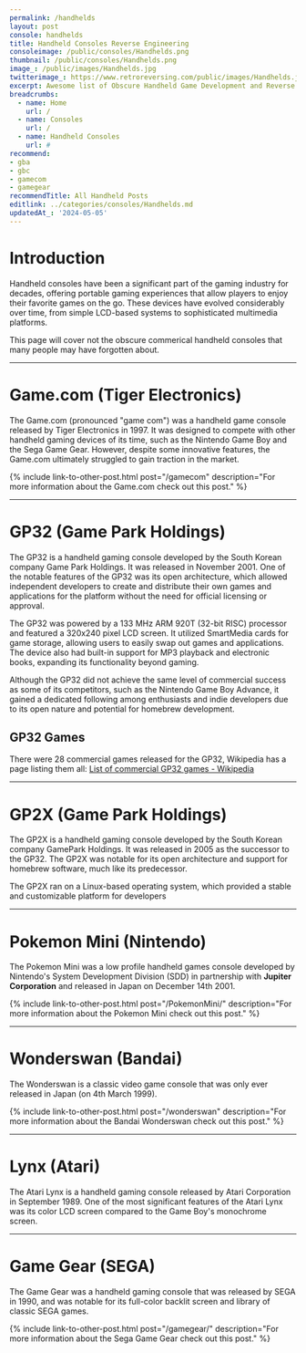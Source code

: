 ```yaml
---
permalink: /handhelds
layout: post
console: handhelds
title: Handheld Consoles Reverse Engineering
consoleimage: /public/consoles/Handhelds.png
thumbnail: /public/consoles/Handhelds.png
image_: /public/images/Handhelds.jpg
twitterimage_: https://www.retroreversing.com/public/images/Handhelds.jpg
excerpt: Awesome list of Obscure Handheld Game Development and Reverse Engineering information
breadcrumbs:
  - name: Home
    url: /
  - name: Consoles
    url: /
  - name: Handheld Consoles
    url: #
recommend: 
- gba
- gbc
- gamecom
- gamegear
recommendTitle: All Handheld Posts
editlink: ../categories/consoles/Handhelds.md
updatedAt_: '2024-05-05'
---
```


# Introduction
Handheld consoles have been a significant part of the gaming industry for decades, offering portable gaming experiences that allow players to enjoy their favorite games on the go. These devices have evolved considerably over time, from simple LCD-based systems to sophisticated multimedia platforms.

This page will cover not the obscure commerical handheld consoles that many people may have forgotten about. 

---
# Game.com (Tiger Electronics)
The Game.com (pronounced "game com") was a handheld game console released by Tiger Electronics in 1997. It was designed to compete with other handheld gaming devices of its time, such as the Nintendo Game Boy and the Sega Game Gear. However, despite some innovative features, the Game.com ultimately struggled to gain traction in the market.

{% include link-to-other-post.html post="/gamecom" description="For more information about the Game.com check out this post." %}

---
# GP32 (Game Park Holdings)
The GP32 is a handheld gaming console developed by the South Korean company Game Park Holdings. 
It was released in November 2001. 
One of the notable features of the GP32 was its open architecture, which allowed independent developers to create and distribute their own games and applications for the platform without the need for official licensing or approval.

The GP32 was powered by a 133 MHz ARM 920T (32-bit RISC) processor and featured a 320x240 pixel LCD screen. 
It utilized SmartMedia cards for game storage, allowing users to easily swap out games and applications. The device also had built-in support for MP3 playback and electronic books, expanding its functionality beyond gaming.

Although the GP32 did not achieve the same level of commercial success as some of its competitors, such as the Nintendo Game Boy Advance, it gained a dedicated following among enthusiasts and indie developers due to its open nature and potential for homebrew development.

## GP32 Games
There were 28 commercial games released for the GP32, Wikipedia has a page listing them all:
[List of commercial GP32 games - Wikipedia](https://en.wikipedia.org/wiki/List_of_commercial_GP32_games)

---
# GP2X (Game Park Holdings)
The GP2X is a handheld gaming console developed by the South Korean company GamePark Holdings. It was released in 2005 as the successor to the GP32. The GP2X was notable for its open architecture and support for homebrew software, much like its predecessor.

The GP2X ran on a Linux-based operating system, which provided a stable and customizable platform for developers

---
# Pokemon Mini (Nintendo)
The Pokemon Mini was a low profile handheld games console developed by Nintendo's System Development Division (SDD) in partnership with 
**Jupiter Corporation** and released in Japan on December 14th 2001.

{% include link-to-other-post.html post="/PokemonMini/" description="For more information about the Pokemon Mini check out this post." %}

---
# Wonderswan (Bandai)
The Wonderswan is a classic video game console that was only ever released in Japan (on 4th March 1999).

{% include link-to-other-post.html post="/wonderswan" description="For more information about the Bandai Wonderswan check out this post." %}

---
# Lynx (Atari)
The Atari Lynx is a handheld gaming console released by Atari Corporation in September 1989. One of the most significant features of the Atari Lynx was its color LCD screen compared to the Game Boy's monochrome screen.

---
# Game Gear (SEGA)
The Game Gear was a handheld gaming console that was released by SEGA in 1990, and was notable for its full-color backlit screen and library of classic SEGA games.

{% include link-to-other-post.html post="/gamegear/" description="For more information about the Sega Game Gear check out this post." %}

